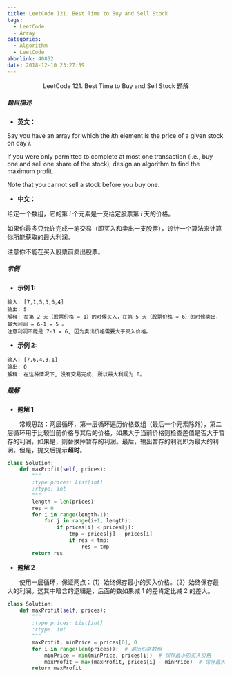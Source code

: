 ```yaml
---
title: LeetCode 121. Best Time to Buy and Sell Stock
tags:
  - LeetCode
  - Array
categories:
  - Algorithm
  - LeetCode
abbrlink: 40852
date: 2018-12-10 23:27:59
---
```


<center>LeetCode 121. Best Time to Buy and Sell Stock 题解</center>

<!--more-->

##### 题目描述

- **英文：** 

Say you have an array for which the *i*th element is the price of a given stock on day *i*.

If you were only permitted to complete at most one transaction (i.e., buy one and sell one share of the stock), design an algorithm to find the maximum profit.

Note that you cannot sell a stock before you buy one.

- **中文：** 

给定一个数组，它的第 *i* 个元素是一支给定股票第 *i* 天的价格。

如果你最多只允许完成一笔交易（即买入和卖出一支股票），设计一个算法来计算你所能获取的最大利润。

注意你不能在买入股票前卖出股票。

##### 示例

- **示例 1:**

```
输入: [7,1,5,3,6,4]
输出: 5
解释: 在第 2 天（股票价格 = 1）的时候买入，在第 5 天（股票价格 = 6）的时候卖出，最大利润 = 6-1 = 5 。
注意利润不能是 7-1 = 6, 因为卖出价格需要大于买入价格。
```

- **示例 2:**

```
输入: [7,6,4,3,1]
输出: 0
解释: 在这种情况下, 没有交易完成, 所以最大利润为 0。
```

##### 题解

- **题解 1**

　　常规思路：两层循环，第一层循环遍历价格数组（最后一个元素除外），第二层循环用于比较当前价格与其后的价格，如果大于当前价格则检查差值是否大于暂存的利润，如果是，则替换掉暂存的利润。最后，输出暂存的利润即为最大的利润。但是，提交后提示**超时**。

```python
class Solution:
    def maxProfit(self, prices):
        """
        :type prices: List[int]
        :rtype: int
        """
        length = len(prices)
        res = 0
        for i in range(length-1):
            for j in range(i+1, length):
                if prices[i] < prices[j]:
                    tmp = prices[j] - prices[i]
                    if res < tmp:
                        res = tmp
        return res
```

- **题解 2**

　　使用一层循环，保证两点：（1）始终保存最小的买入价格。（2）始终保存最大的利润。这其中暗含的逻辑是，后面的数如果减 1 的差肯定比减 2 的差大。

```python
class Solution:
    def maxProfit(self, prices):
        """
        :type prices: List[int]
        :rtype: int
        """
        maxProfit, minPrice = prices[0], 0
        for i in range(len(prices)):  # 遍历价格数组
            minPrice = min(minPrice, prices[i])  # 保存最小的买入价格
            maxProfit = max(maxProfit, prices[i] - minPrice)  # 保存最大的利润
        return maxProfit
```



